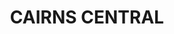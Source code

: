 ---
lastmod: '2025-04-06T06:05:21+00:00'
latitude: -16.923761
layout: suburb
longitude: 145.742303
postcode: '4870'
state: QLD
title: CAIRNS CENTRAL
url: /qld/cairns-central/
---